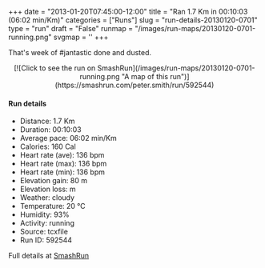 +++
date = "2013-01-20T07:45:00-12:00"
title = "Ran 1.7 Km in 00:10:03 (06:02 min/Km)"
categories = ["Runs"]
slug = "run-details-20130120-0701"
type = "run"
draft = "False"
runmap = "/images/run-maps/20130120-0701-running.png"
svgmap = '<polyline points="61 42, 63 40, 65 39, 68 39, 71 38, 72 35, 74 33, 75 31, 78 29, 80 28, 83 29, 86 30, 89 31, 92 32, 98 34, 100 36, 100 38, 98 40, 97 42, 97 45, 96 47, 95 49, 96 52, 96 54, 96 57, 94 58, 93 60, 86 65, 81 66, 79 68, 78 72, 74 71, 71 71, 68 72, 64 72, 55 72, 52 71, 49 70, 46 69, 43 69, 40 68, 34 67, 27 65, 21 64, 12 62, 9 62, 2 62, 0 61, 2 60, 2 57, 2 54, 3 51, 5 49, 9 45, 11 43, 14 42, 17 41, 22 39, 28 37, 31 35, 33 33, 36 32, 42 30, 48 30, 51 29, 58 29, 67 28, 68 28, 66 33, 65 35, 63 38, 62 39, 62 42, 61 45, 60 47, 56 51, 52 55, 48 59, 48 59">'
+++

That's week of #jantastic done and dusted. 

<!--more-->

<center>
[![Click to see the run on SmashRun](/images/run-maps/20130120-0701-running.png "A map of this run")](https://smashrun.com/peter.smith/run/592544)
</center>

#### Run details

* Distance: 1.7 Km
* Duration: 00:10:03
* Average pace: 06:02 min/Km
* Calories: 160 Cal
* Heart rate (ave): 136 bpm
* Heart rate (max): 136 bpm
* Heart rate (min): 136 bpm
* Elevation gain: 80 m
* Elevation loss:  m
* Weather: cloudy
* Temperature: 20 &deg;C
* Humidity: 93%
* Activity: running
* Source: tcxfile
* Run ID: 592544

Full details at [SmashRun](https://smashrun.com/peter.smith/run/592544)